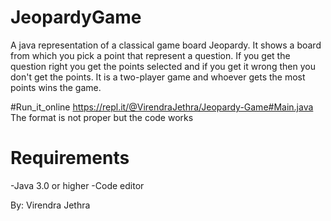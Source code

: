 # JeopardyGame
A java representation of a classical game board Jeopardy. It shows a board from which you pick a point that represent a question. If you get the question right you get the points selected and if you get it wrong then you don't get the points. It is a two-player game and whoever gets the most points wins the game.

#Run_it_online
https://repl.it/@VirendraJethra/Jeopardy-Game#Main.java
The format is not proper but the code works

# Requirements
-Java 3.0 or higher
-Code editor

By: Virendra Jethra


